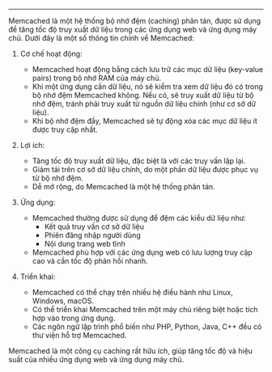 
---
Memcached là một hệ thống bộ nhớ đệm (caching) phân tán, được sử dụng để tăng tốc độ truy xuất dữ liệu trong các ứng dụng web và ứng dụng máy chủ. Dưới đây là một số thông tin chính về Memcached:

1. Cơ chế hoạt động:
    
    - Memcached hoạt động bằng cách lưu trữ các mục dữ liệu (key-value pairs) trong bộ nhớ RAM của máy chủ.
    - Khi một ứng dụng cần dữ liệu, nó sẽ kiểm tra xem dữ liệu đó có trong bộ nhớ đệm Memcached không. Nếu có, sẽ truy xuất dữ liệu từ bộ nhớ đệm, tránh phải truy xuất từ nguồn dữ liệu chính (như cơ sở dữ liệu).
    - Khi bộ nhớ đệm đầy, Memcached sẽ tự động xóa các mục dữ liệu ít được truy cập nhất.
2. Lợi ích:
    
    - Tăng tốc độ truy xuất dữ liệu, đặc biệt là với các truy vấn lặp lại.
    - Giảm tải trên cơ sở dữ liệu chính, do một phần dữ liệu được phục vụ từ bộ nhớ đệm.
    - Dễ mở rộng, do Memcached là một hệ thống phân tán.
3. Ứng dụng:
    
    - Memcached thường được sử dụng để đệm các kiểu dữ liệu như:
        - Kết quả truy vấn cơ sở dữ liệu
        - Phiên đăng nhập người dùng
        - Nội dung trang web tĩnh
    - Memcached phù hợp với các ứng dụng web có lưu lượng truy cập cao và cần tốc độ phản hồi nhanh.
4. Triển khai:
    
    - Memcached có thể chạy trên nhiều hệ điều hành như Linux, Windows, macOS.
    - Có thể triển khai Memcached trên một máy chủ riêng biệt hoặc tích hợp vào trong ứng dụng.
    - Các ngôn ngữ lập trình phổ biến như PHP, Python, Java, C++ đều có thư viện hỗ trợ Memcached.

Memcached là một công cụ caching rất hữu ích, giúp tăng tốc độ và hiệu suất của nhiều ứng dụng web và ứng dụng máy chủ.
